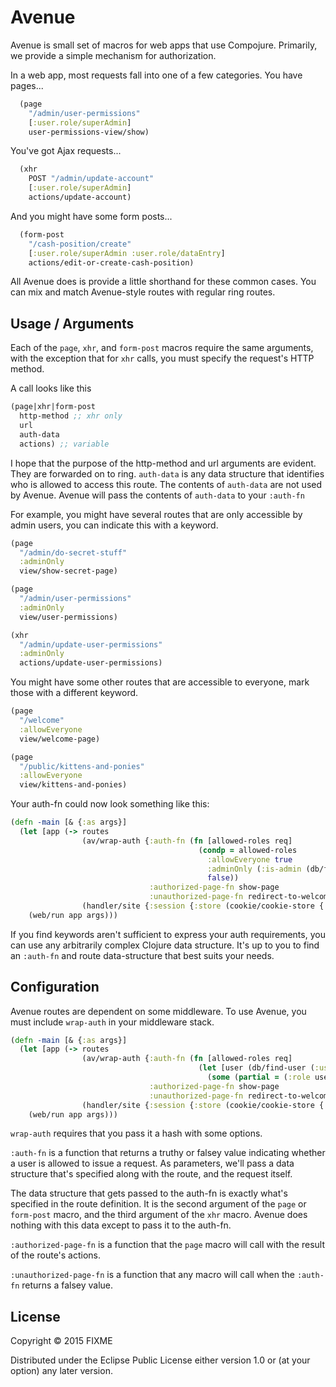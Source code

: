 # Avenue

Avenue is small set of macros for web apps that use Compojure. Primarily, we provide a simple mechanism for authorization.

In a web app, most requests fall into one of a few categories. You have pages...

```Clojure
  (page
    "/admin/user-permissions"
    [:user.role/superAdmin]
    user-permissions-view/show)
```

You've got Ajax requests...
```Clojure
  (xhr
    POST "/admin/update-account"
    [:user.role/superAdmin]
    actions/update-account)
```

And you might have some form posts...
```Clojure
  (form-post
    "/cash-position/create"
    [:user.role/superAdmin :user.role/dataEntry]
    actions/edit-or-create-cash-position)
```

All Avenue does is provide a little shorthand for these common cases. You can mix and match Avenue-style routes with regular ring routes.

## Usage / Arguments

Each of the `page`, `xhr`, and `form-post` macros require the same arguments, with the exception that for `xhr` calls, you must specify the request's HTTP method.

A call looks like this
```Clojure
(page|xhr|form-post
  http-method ;; xhr only
  url
  auth-data
  actions) ;; variable
```

I hope that the purpose of the http-method and url arguments are evident. They
are forwarded on to ring. `auth-data` is any data structure that identifies who is allowed to access this route.
The contents of `auth-data` are not used by Avenue. Avenue will pass the contents of `auth-data` to your `:auth-fn`

For example, you might have several routes that are only accessible by admin users, you can indicate this with a keyword.

```Clojure
(page
  "/admin/do-secret-stuff"
  :adminOnly
  view/show-secret-page)

(page
  "/admin/user-permissions"
  :adminOnly
  view/user-permissions)

(xhr
  "/admin/update-user-permissions"
  :adminOnly
  actions/update-user-permissions)
```

You might have some other routes that are accessible to everyone, mark those with a different keyword.

```Clojure
(page
  "/welcome"
  :allowEveryone
  view/welcome-page)

(page
  "/public/kittens-and-ponies"
  :allowEveryone
  view/kittens-and-ponies)
```

Your auth-fn could now look something like this:

```Clojure
(defn -main [& {:as args}]
  (let [app (-> routes
                (av/wrap-auth {:auth-fn (fn [allowed-roles req]
                                          (condp = allowed-roles
                                            :allowEveryone true
                                            :adminOnly (:is-admin (db/find-user (:user-id (:session req))))
                                            false))
                               :authorized-page-fn show-page
                               :unauthorized-page-fn redirect-to-welcome-page})
                (handler/site {:session {:store (cookie/cookie-store {:key "this is a secret"})}}))]
    (web/run app args)))
```

If you find keywords aren't sufficient to express your auth requirements, you
can use any arbitrarily complex Clojure data structure. It's up to you to find
an `:auth-fn` and route data-structure that best suits your needs.

## Configuration

Avenue routes are dependent on some middleware. To use Avenue, you must include `wrap-auth` in your middleware stack.

```Clojure
(defn -main [& {:as args}]
  (let [app (-> routes
                (av/wrap-auth {:auth-fn (fn [allowed-roles req]
                                          (let [user (db/find-user (:user-id (:session req)))]
                                            (some (partial = (:role user)) allowed-roles)))
                               :authorized-page-fn show-page
                               :unauthorized-page-fn redirect-to-welcome-page})
                (handler/site {:session {:store (cookie/cookie-store {:key "this is a secret"})}}))]
    (web/run app args)))
```

`wrap-auth` requires that you pass it a hash with some options.

`:auth-fn` is a function that returns a truthy or falsey value indicating whether a user is allowed to issue a request. As parameters, we'll pass a data structure that's specified along with the route, and the request itself.

The data structure that gets passed to the auth-fn is exactly what's specified in the route definition. It is the second argument of the `page` or `form-post` macro, and the third argument of the `xhr` macro. Avenue does nothing with this data except to pass it to the auth-fn.

`:authorized-page-fn` is a function that the `page` macro will call with the result of the route's actions.

`:unauthorized-page-fn` is a function that any macro will call when the `:auth-fn` returns a falsey value.

## License

Copyright © 2015 FIXME

Distributed under the Eclipse Public License either version 1.0 or (at
your option) any later version.
